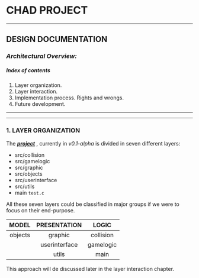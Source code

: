 # **CHAD PROJECT**
---
## DESIGN DOCUMENTATION
### *Architectural Overview:*
##### Index of contents
1. Layer organization.
2. Layer interaction.
3. Implementation process. Rights and wrongs.
4. Future development.
---
---
### 1. LAYER ORGANIZATION
The [***project***](https://github.com/matoro/chadproject) , currently in *v0.1-alpha* is divided in seven different layers:
+ src/collision
+ src/gamelogic
+ src/graphic
+ src/objects
+ src/userinterface
+ src/utils
+ main `test.c`

All these seven layers could be classified in major groups if we were to focus on their end-purpose.  

| MODEL | PRESENTATION | LOGIC |
|:---:|:---:|:---:|
|objects|graphic|collision|
||userinterface|gamelogic|
||utils|main|

This approach will de discussed later in the layer interaction chapter.
